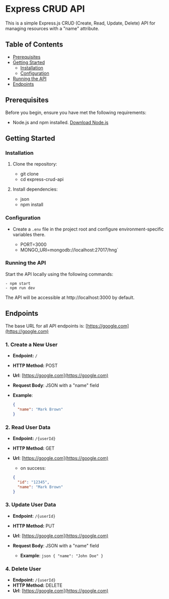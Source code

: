 # Express CRUD API

This is a simple Express.js CRUD (Create, Read, Update, Delete) API for managing resources with a "name" attribute.

## Table of Contents

- [Prerequisites](#prerequisites)
- [Getting Started](#getting-started)
  - [Installation](#installation)
  - [Configuration](#configuration)
- [Running the API](#running-the-api)
- [Endpoints](#endpoints)

## Prerequisites

Before you begin, ensure you have met the following requirements:

- Node.js and npm installed. [Download Node.js](https://nodejs.org/)

## Getting Started

### Installation

1. Clone the repository:

   - git clone <repository-url>
   - cd express-crud-api

2. Install dependencies:

   - json
   - npm install

### Configuration

- Create a `.env` file in the project root and configure environment-specific variables there.

  - PORT=3000
  - MONGO_URI=mongodb://localhost:27017/hng`

### Running the API

Start the API locally using the following commands:

    - npm start
    - npm run dev

The API will be accessible at http://localhost:3000 by default.

## Endpoints

The base URL for all API endpoints is: [https://google.com](https://google.com)

### 1. Create a New User

- **Endpoint:** `/`
- **HTTP Method:** POST
- **Url**: [https://google.com](https://google.com)
- **Request Body**: JSON with a "name" field

- **Example**:
  ```json
  {
    "name": "Mark Brown"
  }
  ```

### 2. Read User Data

- **Endpoint:** `/{userId}`
- **HTTP Method:** GET
- **Url**: [https://google.com](https://google.com)

  - on success:

  ```json
  {
    "id": "12345",
    "name": "Mark Brown"
  }
  ```

### 3. Update User Data

- **Endpoint**: `/{userId}`
- **HTTP Method:** PUT
- **Url**: [https://google.com](https://google.com)
- **Request Body**: JSON with a "name" field

  - **Example**:
    `json
{
  "name": "John Doe"
}
`

### 4. Delete User

- **Endpoint:** `/{userId}`
- **HTTP Method:** DELETE
- **Url**: [https://google.com](https://google.com)
